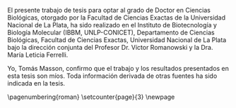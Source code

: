 El presente trabajo de tesis para optar al grado de Doctor en Ciencias Biológicas, otorgado por la Facultad de Ciencias Exactas de la Universidad Nacional de La Plata, ha sido realizado en el Instituto de Biotecnología y Biología Molecular (IBBM, UNLP-CONICET), Departamento de Ciencias Biológicas, Facultad de Ciencias Exactas,  Universidad Nacional de La Plata bajo la dirección conjunta del  Profesor  Dr. Víctor Romanowski y la Dra. María Leticia Ferrelli.  

Yo, Tomás Masson, confirmo que el trabajo y los resultados presentados en esta tesis son míos. Toda información derivada de otras fuentes ha sido indicada en la tesis.

\pagenumbering{roman}
\setcounter{page}{3}
\newpage
